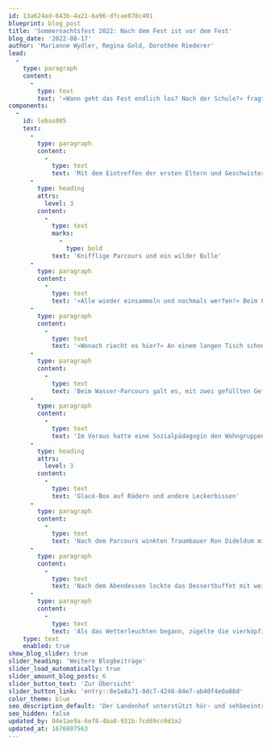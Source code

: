 ```yaml
---
id: 13a624ad-843b-4a21-ba96-dfcae878c491
blueprint: blog_post
title: 'Sommernachtsfest 2022: Nach dem Fest ist vor dem Fest'
blog_date: '2022-08-17'
author: 'Marianne Wydler, Regina Gold, Dorothée Riederer'
lead:
  -
    type: paragraph
    content:
      -
        type: text
        text: '«Wann geht das Fest endlich los? Nach der Schule?» fragten die Kinder am 17. August, als sie am Morgen vor dem Tageshort das Zelt des Bullridings sahen. «Nach dem Mittagessen?» «Nein, wir müssen warten, bis auch die Oberstufe keine Schule mehr hat.» Trotz Spielen und Basteln ging die Zeit jedoch kaum vorbei.'
components:
  -
    id: lebas085
    text:
      -
        type: paragraph
        content:
          -
            type: text
            text: 'Mit dem Eintreffen der ersten Eltern und Geschwister war dann für die Kinder klar, endlich mit dem Parcours loslegen zu können. Auch als Gäste eingeladen waren die Schutzsuchenden aus der Ukraine, welche zurzeit im Internatsgebäude Haus Blau leben.'
      -
        type: heading
        attrs:
          level: 3
        content:
          -
            type: text
            marks:
              -
                type: bold
            text: 'Knifflige Parcours und ein wilder Bulle'
      -
        type: paragraph
        content:
          -
            type: text
            text: '«Alle wieder einsammeln und nochmals werfen!» Beim Frisbee-Posten wurden die erzielten Punkte laufend addiert. Bereits die Kleinen warfen sehr geschickt. Wer traut sich am nächsten Posten auf den Bullen? Nur schon das Hinaufklettern erforderte Kraft. Doch der Stier bewegte sich erst, nachdem man sich am Widerrist an einem zuvor herausgezogenen Knauf festhielt. Schwierig! Umso mehr strahlten dann die reitenden Cowboys und -girls, welche früher oder später auf der weichen Matte landeten.'
      -
        type: paragraph
        content:
          -
            type: text
            text: '«Wonach riecht es hier?» An einem langen Tisch schnupperten alle konzentriert an Döschen. «Logisch, nach Vanille!» Schwierig herauszufinden war die Rose und bei der Zwiebel entwich manchen ein «bäääh». «Was sieht man auf diesen Bildausschnitten?» Während die Erwachsenen noch mit zusammengekniffenen Augen überlegen mussten, erkannten die Kinder bereits die Lösung und alle wollten sie zuerst nennen.'
      -
        type: paragraph
        content:
          -
            type: text
            text: 'Beim Wasser-Parcours galt es, mit zwei gefüllten Gefässen erst über eine Rampe und dann einen Slalom zu laufen, das Wasser in einen Eimer zu leeren, zurückzukehren und die Gefässe zu übergeben. Aus lauter Eifer verschütteten manche Kinder Wasser, andere gingen es ruhig an und konnten umso mehr transportieren. Je höher der Wasserpegel, desto mehr Punkte erzielte ein Team.'
      -
        type: paragraph
        content:
          -
            type: text
            text: 'Im Voraus hatte eine Sozialpädagogin den Wohngruppen die Spielregeln und Fotos zu den Spielposten verteilt. Damit konnten Kinder, welche Mühe damit bekunden, neue Eindrücke zu filtern, aufs Fest vorbereitet werden. Was diesen Kindern half, sich bei den Posten zurechtzufinden, löste allgemein Freude aufs Fest aus.'
      -
        type: heading
        attrs:
          level: 3
        content:
          -
            type: text
            text: 'Glacé-Box auf Rädern und andere Leckerbissen'
      -
        type: paragraph
        content:
          -
            type: text
            text: 'Nach dem Parcours winkten Traumbauer Ron Dideldum mit seinen Zauberkünsten und seine Assistentin, welche die Kinder originell schminkte. Am Glacé-Wagen konnten die Kinder nun ihren Bon einlösen. Den Anhänger mit Kühlbox hatten Oberstufenschüler im Werken und in der Freizeit restauriert. Die Schweizerische Vereinigung der Eltern hörgeschädigter Kinder SVEHK stellte den Eltern an ihrem Stand die Angebote der Selbsthilfegruppe vor, und die Kinder freuten sich über einen Ballon mit einem fröhlichen Gesicht.'
      -
        type: paragraph
        content:
          -
            type: text
            text: 'Nach dem Abendessen lockte das Dessertbuffet mit weiteren Leckerbissen. Ein Junge, der sich neben einem gehörlosen Kind etwas Süsses auswählte, bemerkte: «Ich glaube, es gefällt ihm, seine Augen strahlen so stark!». Vielleicht fragten sich manche Gäste, wie es er Küche und der Ökonomie stets gelinge, die über 400 Personen ohne langes Anstehen an den Essensstationen zu bedienen. Gemäss Küchenchef Heinz Rub beherzigten beide Bereiche das Motto «nach dem Fest ist vor dem Fest» und hielten die Erfahrungen im Hinblick aufs nächste Mal jeweils zeitnah fest.'
      -
        type: paragraph
        content:
          -
            type: text
            text: 'Als das Wetterleuchten begann, zügelte die vierköpfige Band Happy Castle Express unter ein schützendes Dach, wo ihre Bluegrass-Songs - traditionelle Musik aus den Staaten - weiter erklangen. Der Regen setzte dann einige Minuten zu früh ein. Denjenigen, die bei den Aufräumarbeiten nass wurden, sei besonders gedankt!'
    type: text
    enabled: true
show_blog_slider: true
slider_heading: 'Weitere Blogbeiträge'
slider_load_automatically: true
slider_amount_blog_posts: 6
slider_button_text: 'Zur Übersicht'
slider_button_link: 'entry::8e1e8a71-0dc7-4248-84e7-ab40f4e0a88d'
color_theme: blue
seo_description_default: 'Der Landenhof unterstützt hör- und sehbeeinträchtigte Kinder & Jugendliche in ihrem selbstbestimmten Leben durch Förderung ihrer Fähigkeiten & Entwicklung'
seo_hidden: false
updated_by: 04e1ae9a-6ef8-4ba0-931b-7cd69cc0d3a2
updated_at: 1676807563
---
```

